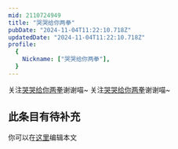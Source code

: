 ```yaml
---
mid: 2110724949
title: "哭哭给你两拳"
pubDate: "2024-11-04T11:22:10.718Z"
updatedDate: "2024-11-04T11:22:10.718Z"
profile:
  {
    Nickname: ["哭哭给你两拳"],
  }
---
```


关注[哭哭给你两拳](https://space.bilibili.com/2110724949)谢谢喵~ 关注[哭哭给你两拳](https://space.bilibili.com/2110724949)谢谢喵~

## 此条目有待补充
你可以在[这里](https://github.com/Yuhanawa/VTuber.ICU/edit/master/src/content/v/哭哭给你两拳/index.md)编辑本文
